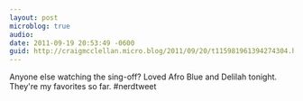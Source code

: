 ```yaml
---
layout: post
microblog: true
audio: 
date: 2011-09-19 20:53:49 -0600
guid: http://craigmcclellan.micro.blog/2011/09/20/t115981961394274304.html
---
```

Anyone else watching the sing-off? Loved Afro Blue and Delilah tonight. They're my favorites so far. #nerdtweet
